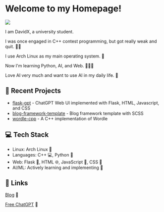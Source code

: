 # Welcome to my Homepage! 
[![](https://github-readme-stats-one-bice.vercel.app/api?username=Davidasx&show_icons=true&include_all_commits=true&role=OWNER,ORGANIZATION_MEMBER#gh-light-mode-only)](https://github-readme-stats-one-bice.vercel.app/api?username=Davidasx&show_icons=true&include_all_commits=true&role=OWNER,ORGANIZATION_MEMBER#gh-light-mode-only)

I am DavidX, a university student.

I was once engaged in C++ contest programming, but got really weak and quit. 👨‍💻

I use Arch Linux as my main operating system. 🐧

Now I'm learning Python, AI, and Web. 🐍🤖🌐

Love AI very much and want to use AI in my daily life. 🤖

## 🚀 Recent Projects

- [flask-gpt](https://github.com/Davidasx/flask-gpt) - ChatGPT Web UI implemented with Flask, HTML, Javascript, and CSS
- [blog-framework-template](https://github.com/Davidasx/blog-framework-template) - Blog framework template with SCSS
- [wordle-cpp](https://github.com/Davidasx/wordle-cpp) - A C++ implementation of Wordle

## 💻 Tech Stack

- Linux: Arch Linux 🐧
- Languages: C++ 💻, Python 🐍
- Web: Flask  🧪, HTML 🌐, JavaScript 📜, CSS 🎨
- AI/ML: Actively learning and implementing 🤖

## 🔗 Links

[Blog](https://blog.davidx.us.kg) 📝

[Free ChatGPT](https://free-chat.davidx.us.kg) 🤖
